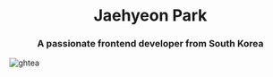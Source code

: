<h1 align="center">Jaehyeon Park </h1>

<h3 align="center">A passionate frontend developer from South Korea</h3>


<p><img align="left" src="https://github-readme-stats.vercel.app/api/top-langs/?username=ghtea&layout=compact" alt="ghtea" /></p>
